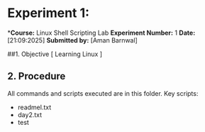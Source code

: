 # Experiment 1:

***Course:** Linux Shell Scripting Lab
**Experiment Number:** 1
**Date:** [21:09:2025]
**Submitted by:** [Aman Barnwal]

##1. Objective
[ Learning Linux ]

## 2. Procedure
All commands and scripts executed are in this folder. Key scripts:
- readmel.txt
- day2.txt
- test
